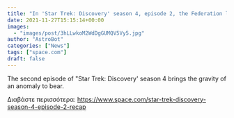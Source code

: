```yaml
---
title: "In 'Star Trek: Discovery' season 4, episode 2, the Federation learns the gravity of the situation"
date: 2021-11-27T15:15:14+00:00
images:
  - "images/post/3hLLwkoM2WdDgGUMQV5Vy5.jpg"
author: "AstroBot"
categories: ["News"]
tags: ["space.com"]
draft: false
---
```


The second episode of "Star Trek: Discovery' season 4 brings the gravity of an anomaly to bear. 

Διαβάστε περισσότερα: https://www.space.com/star-trek-discovery-season-4-episode-2-recap
